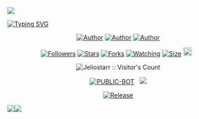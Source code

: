 
<img align="center" height="auto"
src="https://files.catbox.moe/tx03aw.png">

[![Typing SVG](https://readme-typing-svg.herokuapp.com?font=Rockstar-ExtraBold&color=506EF8&lines=WELCOME+TO+DEV+MAX+MD+MADE+BY;JELIO+STARR+DEV;THANKS+FOR+VISITING+MY+REPO)](https://git.io/typing-svg)
<br>

   </p>
<p align="center">
<a href="https://github.com/Jeliostarr"><img title="Author" src="https://img.shields.io/badge/DEV-blue?style=for-the-badge&logo=Github"></a> <a href="https://youtube.com/@dev_hosting"><img title="Author" src="https://img.shields.io/badge/YT CHANNEL-darkred?style=for-the-badge&logo=youtube"></a> <a href="https://wa.me/256707934960"><img title="Author" src="https://img.shields.io/badge/Contact Me-darkgreen?style=for-the-badge&logo=whatsapp"></a>
<p/> 

 <p align="center">
<a href="https://github.com/Jeliostarr/followers"><img title="Followers" src="https://img.shields.io/github/followers/Jeliostarr?color=purple&style=flat-square"></a>
<a href="https://github.com/Jeliostarr/DEV_MAX-MD/stargazers/"><img title="Stars" src="https://img.shields.io/github/stars/Jeliostarr/DEV_MAX-MD?color=blue&style=flat-square"></a>
<a href="https://github.com/Jeliostarr/DEV_MAX-MD/network/members"><img title="Forks" src="https://img.shields.io/github/forks/Jeliostarr/DEV_MAX-MD?color=blue&style=flat-square"></a>
<a href="https://github.com/Jeliostarr/DEV_MAX-MD/watchers"><img title="Watching" src="https://img.shields.io/github/watchers/Jeliostarr/DEV_MAX-MD?label=Watchers&color=blue&style=flat-square"></a>
<a href="https://github.com/Jeliostarr/DEV_MAX-MD/"><img title="Size" src="https://img.shields.io/github/repo-size/Jeliostarr/DEV_MAX-MD?style=flat-square&color=green"></a>
<a href="https://github.com/Jeliostarr/DEV_MAX-MD/graphs/commit-activity"><img height="20" src="https://img.shields.io/badge/Maintained%3F-yes-green.svg"></a>&nbsp;&nbsp;</a>
<p align="center"><img src="https://profile-counter.glitch.me/{DEV_MAX-MD}/count.svg" alt="Jeliostarr :: Visitor's Count" old_src="https://profile-counter.glitch.me/{Jeliostarr}/count.svg" /></p>
<p align="center">
<a href="https://github.com/Jeliostarr/DEV_MAX-MD"Dev"><img title="PUBLIC-BOT" src="https://img.shields.io/static/v1?label=Language&message=English&style=flat-square&color=darkpink"></a> &nbsp;
  <img src="https://komarev.com/ghpvc/?username=Jeliostarr&label=VIEWS&style=flat-square&color=blue" />
</a>
<p align="center">
  <a href="https://github.com/Jeliostarr/DEV_MAX-MD"><img title="Release" src="https://img.shields.io/badge/Release-beta%20v1.0.0-darkcyan.svg?style=for-the-badge&logo=appveyor" /></a>

<p align='center'>
    </p>
<a><img src='https://i.imgur.com/LyHic3i.gif'/></a><a><img src='https://i.imgur.com/LyHic3i.gif'/></a>
